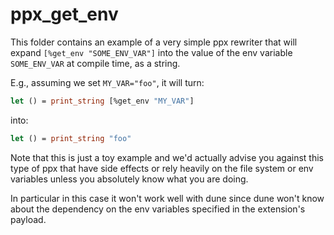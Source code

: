 # ppx_get_env

This folder contains an example of a very simple ppx rewriter that will expand
`[%get_env "SOME_ENV_VAR"]` into the value of the env variable `SOME_ENV_VAR` at compile time,
as a string.

E.g., assuming we set `MY_VAR="foo"`, it will turn:

```ocaml
let () = print_string [%get_env "MY_VAR"]
```

into:

```ocaml
let () = print_string "foo"
```

Note that this is just a toy example and we'd actually advise you against this type of ppx
that have side effects or rely heavily on the file system or env variables unless you absolutely know
what you are doing.

In particular in this case it won't work well with dune since dune won't know about the dependency
on the env variables specified in the extension's payload.
